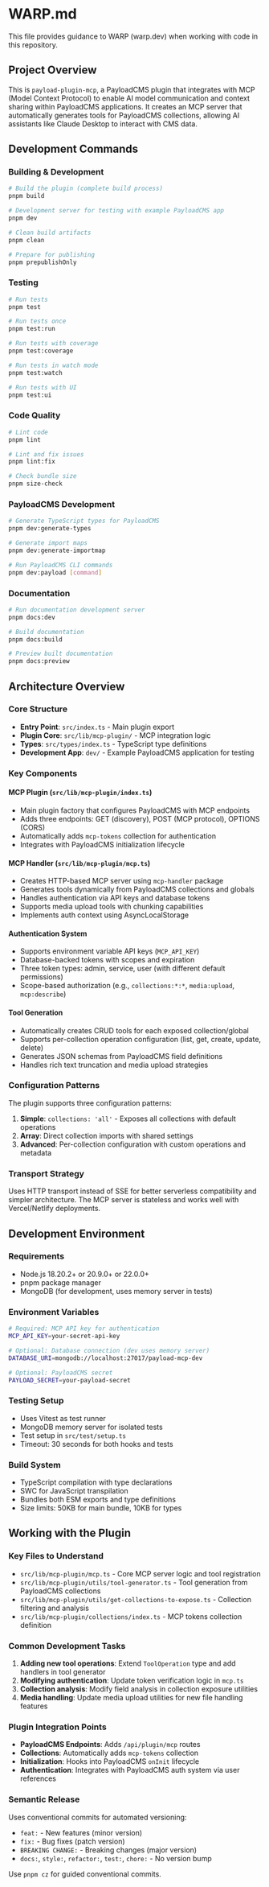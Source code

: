 # WARP.md

This file provides guidance to WARP (warp.dev) when working with code in this repository.

## Project Overview

This is `payload-plugin-mcp`, a PayloadCMS plugin that integrates with MCP (Model Context Protocol) to enable AI model communication and context sharing within PayloadCMS applications. It creates an MCP server that automatically generates tools for PayloadCMS collections, allowing AI assistants like Claude Desktop to interact with CMS data.

## Development Commands

### Building & Development
```bash
# Build the plugin (complete build process)
pnpm build

# Development server for testing with example PayloadCMS app
pnpm dev

# Clean build artifacts
pnpm clean

# Prepare for publishing
pnpm prepublishOnly
```

### Testing
```bash
# Run tests
pnpm test

# Run tests once
pnpm test:run

# Run tests with coverage
pnpm test:coverage

# Run tests in watch mode
pnpm test:watch

# Run tests with UI
pnpm test:ui
```

### Code Quality
```bash
# Lint code
pnpm lint

# Lint and fix issues
pnpm lint:fix

# Check bundle size
pnpm size-check
```

### PayloadCMS Development
```bash
# Generate TypeScript types for PayloadCMS
pnpm dev:generate-types

# Generate import maps
pnpm dev:generate-importmap

# Run PayloadCMS CLI commands
pnpm dev:payload [command]
```

### Documentation
```bash
# Run documentation development server
pnpm docs:dev

# Build documentation
pnpm docs:build

# Preview built documentation
pnpm docs:preview
```

## Architecture Overview

### Core Structure
- **Entry Point**: `src/index.ts` - Main plugin export
- **Plugin Core**: `src/lib/mcp-plugin/` - MCP integration logic
- **Types**: `src/types/index.ts` - TypeScript type definitions
- **Development App**: `dev/` - Example PayloadCMS application for testing

### Key Components

#### MCP Plugin (`src/lib/mcp-plugin/index.ts`)
- Main plugin factory that configures PayloadCMS with MCP endpoints
- Adds three endpoints: GET (discovery), POST (MCP protocol), OPTIONS (CORS)
- Automatically adds `mcp-tokens` collection for authentication
- Integrates with PayloadCMS initialization lifecycle

#### MCP Handler (`src/lib/mcp-plugin/mcp.ts`)
- Creates HTTP-based MCP server using `mcp-handler` package
- Generates tools dynamically from PayloadCMS collections and globals
- Handles authentication via API keys and database tokens
- Supports media upload tools with chunking capabilities
- Implements auth context using AsyncLocalStorage

#### Authentication System
- Supports environment variable API keys (`MCP_API_KEY`)
- Database-backed tokens with scopes and expiration
- Three token types: admin, service, user (with different default permissions)
- Scope-based authorization (e.g., `collections:*:*`, `media:upload`, `mcp:describe`)

#### Tool Generation
- Automatically creates CRUD tools for each exposed collection/global
- Supports per-collection operation configuration (list, get, create, update, delete)
- Generates JSON schemas from PayloadCMS field definitions
- Handles rich text truncation and media upload strategies

### Configuration Patterns

The plugin supports three configuration patterns:

1. **Simple**: `collections: 'all'` - Exposes all collections with default operations
2. **Array**: Direct collection imports with shared settings
3. **Advanced**: Per-collection configuration with custom operations and metadata

### Transport Strategy
Uses HTTP transport instead of SSE for better serverless compatibility and simpler architecture. The MCP server is stateless and works well with Vercel/Netlify deployments.

## Development Environment

### Requirements
- Node.js 18.20.2+ or 20.9.0+ or 22.0.0+
- pnpm package manager
- MongoDB (for development, uses memory server in tests)

### Environment Variables
```bash
# Required: MCP API key for authentication
MCP_API_KEY=your-secret-api-key

# Optional: Database connection (dev uses memory server)
DATABASE_URI=mongodb://localhost:27017/payload-mcp-dev

# Optional: PayloadCMS secret
PAYLOAD_SECRET=your-payload-secret
```

### Testing Setup
- Uses Vitest as test runner
- MongoDB memory server for isolated tests
- Test setup in `src/test/setup.ts`
- Timeout: 30 seconds for both hooks and tests

### Build System
- TypeScript compilation with type declarations
- SWC for JavaScript transpilation
- Bundles both ESM exports and type definitions
- Size limits: 50KB for main bundle, 10KB for types

## Working with the Plugin

### Key Files to Understand
- `src/lib/mcp-plugin/mcp.ts` - Core MCP server logic and tool registration
- `src/lib/mcp-plugin/utils/tool-generator.ts` - Tool generation from PayloadCMS collections
- `src/lib/mcp-plugin/utils/get-collections-to-expose.ts` - Collection filtering and analysis
- `src/lib/mcp-plugin/collections/index.ts` - MCP tokens collection definition

### Common Development Tasks
1. **Adding new tool operations**: Extend `ToolOperation` type and add handlers in tool generator
2. **Modifying authentication**: Update token verification logic in `mcp.ts`
3. **Collection analysis**: Modify field analysis in collection exposure utilities
4. **Media handling**: Update media upload utilities for new file handling features

### Plugin Integration Points
- **PayloadCMS Endpoints**: Adds `/api/plugin/mcp` routes
- **Collections**: Automatically adds `mcp-tokens` collection
- **Initialization**: Hooks into PayloadCMS `onInit` lifecycle
- **Authentication**: Integrates with PayloadCMS auth system via user references

### Semantic Release
Uses conventional commits for automated versioning:
- `feat:` - New features (minor version)
- `fix:` - Bug fixes (patch version)
- `BREAKING CHANGE:` - Breaking changes (major version)
- `docs:`, `style:`, `refactor:`, `test:`, `chore:` - No version bump

Use `pnpm cz` for guided conventional commits.